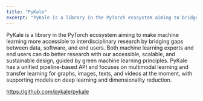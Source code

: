 ```yaml
---
title: "PyKale"
excerpt: "PyKale is a library in the PyTorch ecosystem aiming to bridge gaps between data, software, and end users."
---
```


PyKale is a library in the PyTorch ecosystem aiming to make machine learning more accessible to interdisciplinary research by bridging gaps between data, software, and end users. Both machine learning experts and end users can do better research with our accessible, scalable, and sustainable design, guided by green machine learning principles. PyKale has a unified pipeline-based API and focuses on multimodal learning and transfer learning for graphs, images, texts, and videos at the moment, with supporting models on deep learning and dimensionality reduction.

<https://github.com/pykale/pykale>
